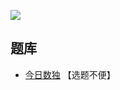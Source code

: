 ![](https://cn.sudoku.today/pic/xsudoku4x2/10389_305615.png)

## 题库
- [今日数独](https://cn.sudoku.today/g-multi-diagonal-sudoku/) 【选题不便】